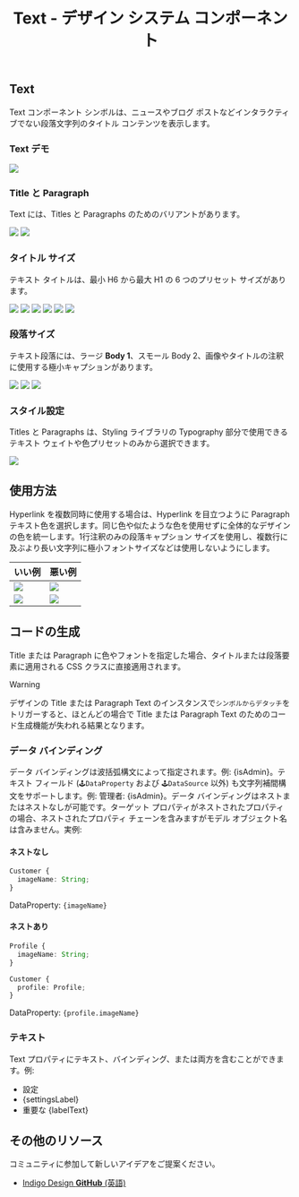 ﻿---
title: Text - デザイン システム コンポーネント
_description: Text コンポーネント システムは、非インタラクティブなタイトルや段落テキストを表示します。
_keywords: デザイン システム, Sketch, コンポーネント, UI Library, ウィジェット
_language: ja
---

## Text

Text コンポーネント シンボルは、ニュースやブログ ポストなどインタラクティブでない段落文字列のタイトル コンテンツを表示します。

### Text デモ

![](../images/text_demo.png)

### Title と Paragraph

Text には、Titles と Paragraphs のためのバリアントがあります。

![](../images/text_title.png)
![](../images/text_paragraph.png)

### タイトル サイズ

テキスト タイトルは、最小 H6 から最大 H1 の 6 つのプリセット サイズがあります。

![](../images/text_h1.png)
![](../images/text_h2.png)
![](../images/text_h3.png)
![](../images/text_h4.png)
![](../images/text_h5.png)
![](../images/text_h6.png)

### 段落サイズ

テキスト段落には、ラージ **Body 1**、スモール Body 2、画像やタイトルの注釈に使用する極小キャプションがあります。

![](../images/text_b1.png)
![](../images/text_b2.png)
![](../images/text_caption.png)

### スタイル設定

Titles と Paragraphs は、Styling ライブラリの Typography 部分で使用できるテキスト ウェイトや色プリセットのみから選択できます。

![](../images/text_styling.png)

## 使用方法

Hyperlink を複数同時に使用する場合は、Hyperlink を目立つように Paragraph テキスト色を選択します。同じ色や似たような色を使用せずに全体的なデザインの色を統一します。1行注釈のみの段落キャプション サイズを使用し、複数行に及ぶより長い文字列に極小フォントサイズなどは使用しないようにします。

| いい例                          | 悪い例                         |
| --------------------------- | ----------------------------- |
| ![](../images/text_do1.png) | ![](../images/text_dont1.png) |
| ![](../images/text_do2.png) | ![](../images/text_dont2.png) |

## コードの生成

Title または Paragraph に色やフォントを指定した場合、タイトルまたは段落要素に適用される CSS クラスに直接適用されます。

> [!WARNING]
> デザインの Title または Paragraph Text のインスタンスで`シンボルからデタッチ`をトリガーすると、ほとんどの場合で Title または Paragraph Text のためのコード生成機能が失われる結果となります。

### データ バインディング

データ バインディングは波括弧構文によって指定されます。例: {isAdmin}。テキスト フィールド (`🕹️DataProperty` および `🕹️DataSource` 以外) も文字列補間構文をサポートします。例: 管理者: {isAdmin}。データ バインディングはネストまたはネストなしが可能です。ターゲット プロパティがネストされたプロパティの場合、ネストされたプロパティ チェーンを含みますがモデル オブジェクト名は含みません。実例:

#### ネストなし

```typescript
Customer {
  imageName: String;
}
```
DataProperty: `{imageName}`

#### ネストあり

```typescript
Profile {
  imageName: String;
}

Customer {
  profile: Profile;
}
```
DataProperty: `{profile.imageName}`

### テキスト

Text プロパティにテキスト、バインディング、または両方を含むことができます。例:

- 設定
- {settingsLabel}
- 重要な {labelText}

## その他のリソース

コミュニティに参加して新しいアイデアをご提案ください。

- [Indigo Design **GitHub** (英語)](https://github.com/IgniteUI/design-system-docfx)
